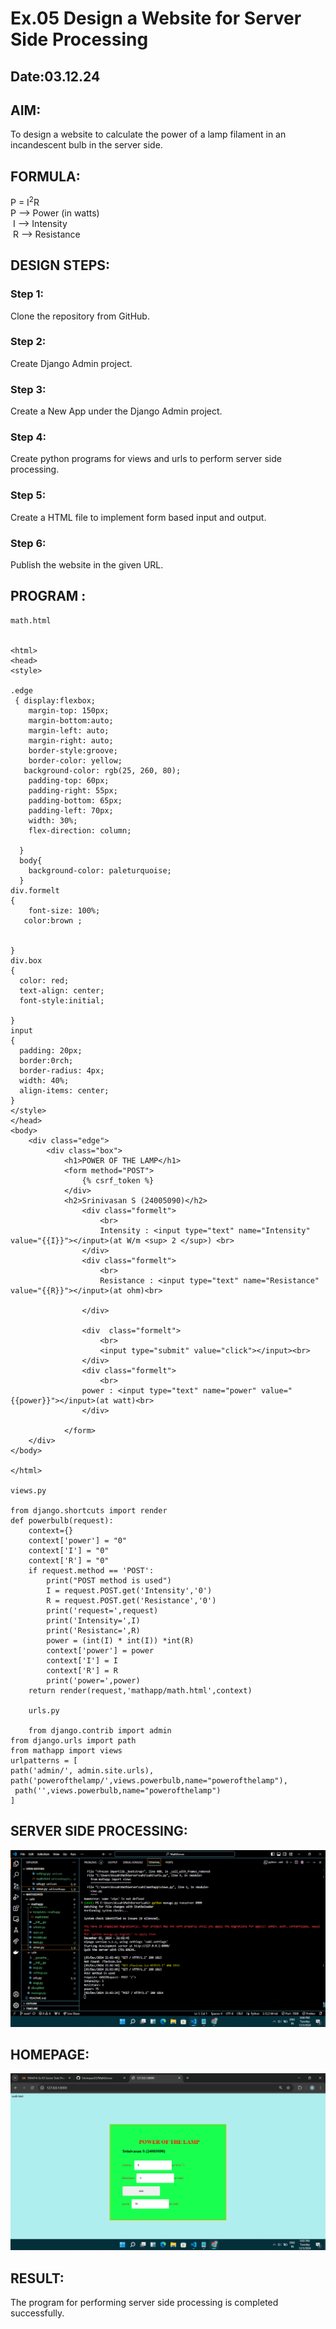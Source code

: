 # Ex.05 Design a Website for Server Side Processing
## Date:03.12.24

## AIM:
 To design a website to calculate the power of a lamp filament in an incandescent bulb in the server side. 


## FORMULA:
P = I<sup>2</sup>R
<br> P --> Power (in watts)
<br> I --> Intensity
<br> R --> Resistance

## DESIGN STEPS:

### Step 1:
Clone the repository from GitHub.

### Step 2:
Create Django Admin project.

### Step 3:
Create a New App under the Django Admin project.

### Step 4:
Create python programs for views and urls to perform server side processing.

### Step 5:
Create a HTML file to implement form based input and output.

### Step 6:
Publish the website in the given URL.

## PROGRAM :
```
math.html


<html>
<head>
<style>

.edge
 { display:flexbox;
    margin-top: 150px;
    margin-bottom:auto;
    margin-left: auto;
    margin-right: auto;
    border-style:groove;
    border-color: yellow;
   background-color: rgb(25, 260, 80);
    padding-top: 60px;
    padding-right: 55px;
    padding-bottom: 65px;
    padding-left: 70px;
    width: 30%;
    flex-direction: column;
    
  }
  body{
    background-color: paleturquoise;
  }
div.formelt
{
    font-size: 100%;
   color:brown ;
  
    
}
div.box
{
  color: red;
  text-align: center;
  font-style:initial;
  
}
input
{
  padding: 20px;
  border:0rch;
  border-radius: 4px;
  width: 40%;
  align-items: center;
}
</style>
</head>
<body>
    <div class="edge">
        <div class="box">
            <h1>POWER OF THE LAMP</h1>
            <form method="POST">
                {% csrf_token %}
            </div>
            <h2>Srinivasan S (24005090)</h2>
                <div class="formelt">
                    <br>
                    Intensity : <input type="text" name="Intensity" value="{{I}}"></input>(at W/m <sup> 2 </sup>) <br>
                </div>
                <div class="formelt">
                    <br>
                    Resistance : <input type="text" name="Resistance" value="{{R}}"></input>(at ohm)<br>

                </div>
                
                <div  class="formelt">
                    <br>
                    <input type="submit" value="click"></input><br>
                </div>
                <div class="formelt">
                    <br>
                power : <input type="text" name="power" value="{{power}}"></input>(at watt)<br>
                </div>
 
            </form>
    </div>
</body>

</html>

views.py

from django.shortcuts import render 
def powerbulb(request): 
    context={} 
    context['power'] = "0" 
    context['I'] = "0" 
    context['R'] = "0" 
    if request.method == 'POST': 
        print("POST method is used")
        I = request.POST.get('Intensity','0')
        R = request.POST.get('Resistance','0')
        print('request=',request) 
        print('Intensity=',I) 
        print('Resistanc=',R) 
        power = (int(I) * int(I)) *int(R) 
        context['power'] = power 
        context['I'] = I
        context['R'] = R 
        print('power=',power) 
    return render(request,'mathapp/math.html',context)

    urls.py

    from django.contrib import admin 
from django.urls import path 
from mathapp import views 
urlpatterns = [ 
path('admin/', admin.site.urls), 
path('powerofthelamp/',views.powerbulb,name="powerofthelamp"),
 path('',views.powerbulb,name="powerofthelamp")
]
```
## SERVER SIDE PROCESSING:
![alt text](<Screenshot (689).png>)

## HOMEPAGE:
![alt text](<Screenshot (688).png>)

## RESULT:
The program for performing server side processing is completed successfully.
